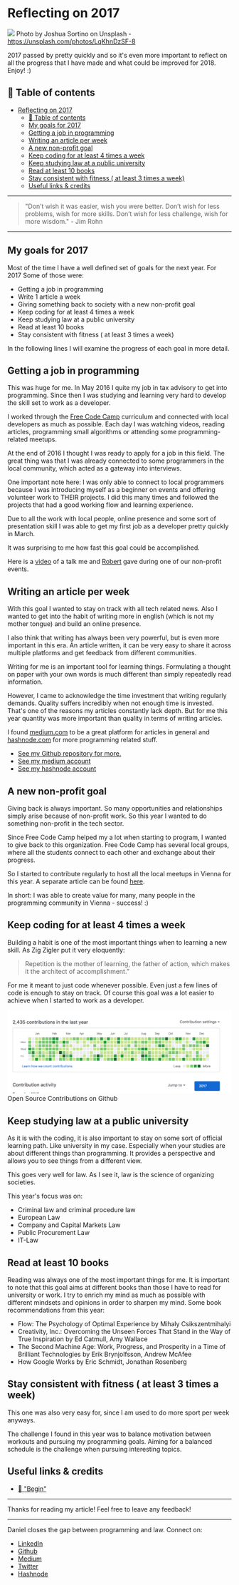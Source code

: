 # Reflecting on 2017
[<img src="https://images.unsplash.com/photo-1488229297570-58520851e868?auto=format&fit=crop&w=1498&q=80">](
https://unsplash.com/photos/LqKhnDzSF-8)
Photo by Joshua Sortino on Unsplash - https://unsplash.com/photos/LqKhnDzSF-8

2017 passed by pretty quickly and so it's even more important to reflect on all the progress that I have made and what could be improved for 2018. 
Enjoy! :) 


## 📄 Table of contents
<!-- TOC -->

- [Reflecting on 2017](#reflecting-on-2017)
  - [📄 Table of contents](#📄-table-of-contents)
  - [My goals for 2017](#my-goals-for-2017)
  - [Getting a job in programming](#getting-a-job-in-programming)
  - [Writing an article per week](#writing-an-article-per-week)
  - [A new non-profit goal](#a-new-non-profit-goal)
  - [Keep coding for at least 4 times a week](#keep-coding-for-at-least-4-times-a-week)
  - [Keep studying law at a public university](#keep-studying-law-at-a-public-university)
  - [Read at least 10 books](#read-at-least-10-books)
  - [Stay consistent with fitness ( at least 3 times a week)](#stay-consistent-with-fitness--at-least-3-times-a-week)
  - [Useful links & credits](#useful-links--credits)

<!-- /TOC -->

---
>"Don’t wish it was easier, wish you were better. Don’t wish for less problems, wish for more skills. Don’t wish for less challenge, wish for more wisdom." - Jim Rohn
---

## My goals for 2017

Most of the time I have a well defined set of goals for the next year. For 2017 Some of those were: 
- Getting a job in programming
- Write 1 article a week
- Giving something back to society with a new non-profit goal
- Keep coding for at least 4 times a week
- Keep studying law at a public university
- Read at least 10 books
- Stay consistent with fitness ( at least 3 times a week)

In the following lines I will examine the progress of each goal in more detail.

## Getting a job in programming

This was huge for me. In May 2016 I quite my job in tax advisory to get into programming. Since then I was studying and learning very hard to develop the skill set to work as a developer. 

I worked through the [Free Code Camp](https://www.freecodecamp.org/) curriculum and connected with local developers as much as possible. Each day I was watching videos, reading articles, programming small algorithms or attending some programming-related meetups. 

At the end of 2016 I thought I was ready to apply for a job in this field. The great thing was that I was already connected to some programmers in the local community, which acted as a gateway into interviews. 

One important note here: I was only able to connect to local programmers because I was introducing myself as a beginner on events and offering volunteer work to THEIR projects. I did this many times and followed the projects that had a good working flow and learning experience. 

Due to all the work with local people, online presence and some sort of presentation skill I was able to get my first job as a developer pretty quickly in March. 

It was surprising to me how fast this goal could be accomplished. 

Here is a [video](https://pusher.com/sessions/meetup/freecodecamp-vienna/from-self-taught-programmer-to-job) of a talk me and [Robert](http://rob.ee/) gave during one of our non-profit events.

## Writing an article per week

With this goal I wanted to stay on track with all tech related news. Also I wanted to get into the habit of writing more in english (which is not my mother tongue) and build an online presence. 

I also think that writing has always been very powerful, but is even more important in this era. An article written, it can be very easy to share it across multiple platforms and get feedback from different communities. 

Writing for me is an important tool for learning things. Formulating a thought on paper with your own words is much different than simply repeatedly read information. 

However, I came to acknowledge the time investment that writing regularly demands. Quality suffers incredibly when not enough time is invested. That's one of the reasons my articles constantly lack depth. But for me this year quantity was more important than quality in terms of writing articles.

I found [medium.com](https://medium.com/@ddcreationstudi) to be a great platform for articles in general and [hashnode.com](https://hashnode.com/@DDCreationStudio) for more programming related stuff.

- [See my Github repository for more.](https://github.com/DDCreationStudios/Writing)
- [See my medium account](https://medium.com/@ddcreationstudi)
- [See my hashnode account](https://hashnode.com/@DDCreationStudio)

## A new non-profit goal

Giving back is always important. So many opportunities and relationships simply arise because of non-profit work. 
So this year I wanted to do something non-profit in the tech sector.

Since Free Code Camp helped my a lot when starting to program, I wanted to give back to this organization. Free Code Camp has several local groups, where all the students connect to each other and exchange about their progress.

So I started to contribute regularly to host all the local meetups in Vienna for this year. A separate article can be found [here](https://medium.com/@ddcreationstudi/reflecting-on-hosting-meetups-in-2017-5d28d1db074d).

In short: I was able to create value for many, many people in the programming community in Vienna - success! :) 

## Keep coding for at least 4 times a week

Building a habit is one of the most important things when to learning a new skill. As Zig Zigler put it very eloquently:

> Repetition is the mother of learning, the father of action, which makes it the architect of accomplishment.”

For me it meant to just code whenever possible. Even just a few lines of code is enough to stay on track. Of course this goal was a lot easier to achieve when I started to work as a developer. 

[![screenshot of github](../assets/REFLECT2017/screenshot.png)](https://github.com/DDCreationStudios) Open Source Contributions on Github

## Keep studying law at a public university

As it is with the coding, it is also important to stay on some sort of official learning path. Like university in my case. Especially when your studies are about different things than programming. It provides a perspective and allows you to see things from a different view. 

This goes very well for law. As I see it, law is the science of organizing societies. 

This year's focus was on:
- Criminal law and criminal procedure law
- European Law
- Company and Capital Markets Law
- Public Procurement Law
- IT-Law


## Read at least 10 books 

Reading was always one of the most important things for me. It is important to note that this goal aims at different books than those I have to read for university or work. I try to enrich my mind as much as possible with different mindsets and opinions in order to sharpen my mind.
Some book recommendations from this year:
- Flow: The Psychology of Optimal Experience by Mihaly Csikszentmihalyi
- Creativity, Inc.: Overcoming the Unseen Forces That Stand in the Way of True Inspiration by Ed Catmull, Amy Wallace
- The Second Machine Age: Work, Progress, and Prosperity in a Time of Brilliant Technologies by Erik Brynjolfsson, Andrew McAfee
- How Google Works by Eric Schmidt, Jonathan Rosenberg

## Stay consistent with fitness ( at least 3 times a week)

This one was also very easy for, since I am used to do more sport per week anyways. 

The challenge I found in this year was to balance motivation between workouts and pursuing my programming goals. Aiming for a balanced schedule is the challenge when pursuing interesting topics.

 


## Useful links & credits
- [📄 "Begin"](afgafgadgads)

---

Thanks for reading my article! Feel free to leave any feedback! 

---

Daniel closes the gap between programming and law. Connect on:
- [LinkedIn](www.linkedin.com/in/createdd) 
- [Github](https://github.com/DDCreationStudios)
- [Medium](https://medium.com/@ddcreationstudi)
- [Twitter](https://twitter.com/DDCreationStudi)
- [Hashnode](https://hashnode.com/@DDCreationStudio)

<!-- Written by Daniel Deutsch (deudan1010@gmail.com) -->
